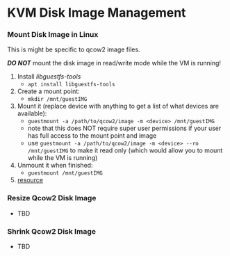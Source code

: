 # KVM Disk Image Management



### Mount Disk Image in Linux
This is might be specific to qcow2 image files.

***DO NOT*** mount the disk image in read/write mode while the VM is running!

1. Install *libguestfs-tools*
	* `apt install libguestfs-tools`
1. Create a mount point:
	* `mkdir /mnt/guestIMG`
1. Mount it (replace device with anything to get a list of what devices are available):
	* `guestmount -a /path/to/qcow2/image -m <device> /mnt/guestIMG`
	* note that this does NOT require super user permissions if your user has full access to the mount point and image
	* use `guestmount -a /path/to/qcow2/image -m <device> --ro /mnt/guestIMG` to make it read only (which would allow you to mount while the VM is running)
1. Unmount it when finished:
	* `guestmount /mnt/guestIMG`
1. [resource](http://ask.xmodulo.com/mount-qcow2-disk-image-linux.html)


### Resize Qcow2 Disk Image
* TBD

### Shrink Qcow2 Disk Image
* TBD
